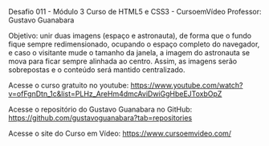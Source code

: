 Desafio 011 - Módulo 3
Curso de HTML5 e CSS3 - CursoemVídeo
Professor: Gustavo Guanabara

Objetivo: unir duas imagens (espaço e astronauta), de forma que o fundo fique sempre redimensionado, ocupando o espaço completo do navegador, e caso o visitante mude o tamanho da janela, a imagem do astronauta se mova para ficar sempre alinhada ao centro. Assim, as imagens serão sobrepostas e o conteúdo será mantido centralizado.

Acesse o curso gratuito no youtube:
https://www.youtube.com/watch?v=ofFgnDtn_1c&list=PLHz_AreHm4dmcAviDwiGgHbeEJToxbOpZ

Acesse o repositório do Gustavo Guanabara no GitHub:
https://github.com/gustavoguanabara?tab=repositories

Acesse o site do Curso em Vídeo:
https://www.cursoemvideo.com/